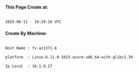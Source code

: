 
   
#### This Page Create at:

```bash

2025-06-11 - 19:29:16 UTC

```

#### Create By Machine:

```bash

Host Name : fv-az1371-8

platform  : Linux-6.11.0-1015-azure-x86_64-with-glibc2.39

Ip Local  : 10.1.0.27

```

